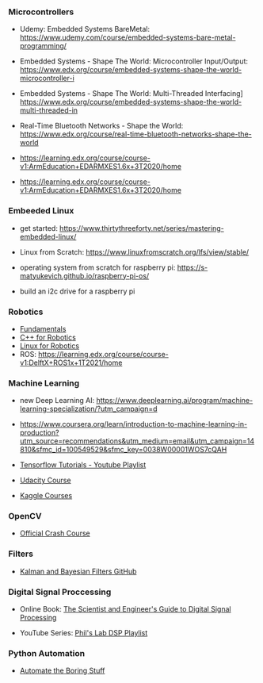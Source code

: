 

### Microcontrollers
- Udemy: Embedded Systems BareMetal: <https://www.udemy.com/course/embedded-systems-bare-metal-programming/>

- Embedded Systems - Shape The World: Microcontroller Input/Output: <https://www.edx.org/course/embedded-systems-shape-the-world-microcontroller-i>

- Embedded Systems - Shape The World: Multi-Threaded Interfacing] <https://www.edx.org/course/embedded-systems-shape-the-world-multi-threaded-in>

- Real-Time Bluetooth Networks - Shape the World: <https://www.edx.org/course/real-time-bluetooth-networks-shape-the-world>

- <https://learning.edx.org/course/course-v1:ArmEducation+EDARMXES1.6x+3T2020/home>
- <https://learning.edx.org/course/course-v1:ArmEducation+EDARMXES1.6x+3T2020/home>

### Embeeded Linux

- get started: <https://www.thirtythreeforty.net/series/mastering-embedded-linux/>
- Linux from Scratch: <https://www.linuxfromscratch.org/lfs/view/stable/>

- operating system from scratch for raspberry pi: <https://s-matyukevich.github.io/raspberry-pi-os/>
- build an i2c drive for a raspberry pi


### Robotics
- [Fundamentals](https://automaticaddison.com/cpp-fundamentals-for-robotics/)
- [C++ for Robotics](https://app.theconstructsim.com/#/Course/59)
- [Linux for Robotics](https://app.theconstructsim.com/#/Course/40)
- ROS: <https://learning.edx.org/course/course-v1:DelftX+ROS1x+1T2021/home>

### Machine Learning
- new Deep Learning AI: <https://www.deeplearning.ai/program/machine-learning-specialization/?utm_campaign=d>

- <https://www.coursera.org/learn/introduction-to-machine-learning-in-production?utm_source=recommendations&utm_medium=email&utm_campaign=14810&sfmc_id=100549529&sfmc_key=0038W00001WOS7cQAH> 
	
- [Tensorflow Tutorials - Youtube Playlist](https://www.youtube.com/playlist?list=PL9Hr9sNUjfsmEu1ZniY0XpHSzl5uihcXZ)
- [Udacity Course](https://www.udacity.com/course/intro-to-tensorflow-for-deep-learning--ud187)

- [Kaggle Courses](https://www.kaggle.com/learn)

### OpenCV
- [Official Crash Course](https://opencv.org/opencv-free-course/)

### Filters
- [Kalman and Bayesian Filters GitHub](https://github.com/rlabbe/Kalman-and-Bayesian-Filters-in-Python/tree/ee586f5d84664383d079aa0bcb480fa78c8b0d2d)


### Digital Signal Proccessing
- Online Book: [The Scientist and Engineer's Guide to Digital Signal Processing](http://dspguide.com/pdfbook.htm)

- YouTube Series: [Phil's Lab DSP Playlist](https://www.youtube.com/playlist?list=PLXSyc11qLa1ZCn0JCnaaXOWN6Z46rK9jd)

### Python Automation
- [Automate the Boring Stuff](https://automatetheboringstuff.com/chapter0/)

